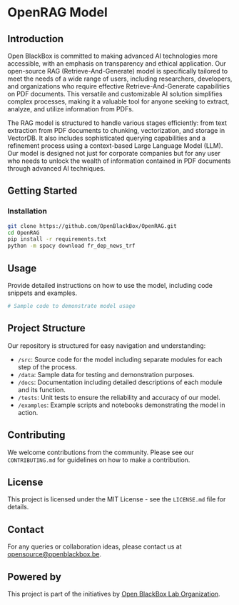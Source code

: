 # OpenRAG Model

## Introduction
Open BlackBox is committed to making advanced AI technologies more accessible, with an emphasis on transparency and ethical application. Our open-source RAG (Retrieve-And-Generate) model is specifically tailored to meet the needs of a wide range of users, including researchers, developers, and organizations who require effective Retrieve-And-Generate capabilities on PDF documents. This versatile and customizable AI solution simplifies complex processes, making it a valuable tool for anyone seeking to extract, analyze, and utilize information from PDFs.

The RAG model is structured to handle various stages efficiently: from text extraction from PDF documents to chunking, vectorization, and storage in VectorDB. It also includes sophisticated querying capabilities and a refinement process using a context-based Large Language Model (LLM). Our model is designed not just for corporate companies but for any user who needs to unlock the wealth of information contained in PDF documents through advanced AI techniques.

## Getting Started

### Installation

```bash
git clone https://github.com/OpenBlackBox/OpenRAG.git
cd OpenRAG
pip install -r requirements.txt
python -m spacy download fr_dep_news_trf
```

## Usage
Provide detailed instructions on how to use the model, including code snippets and examples.

```python
# Sample code to demonstrate model usage
```

## Project Structure

Our repository is structured for easy navigation and understanding:

- `/src`: Source code for the model including separate modules for each step of the process.
- `/data`: Sample data for testing and demonstration purposes.
- `/docs`: Documentation including detailed descriptions of each module and its function.
- `/tests`: Unit tests to ensure the reliability and accuracy of our model.
- `/examples`: Example scripts and notebooks demonstrating the model in action.

## Contributing

We welcome contributions from the community. Please see our `CONTRIBUTING.md` for guidelines on how to make a contribution.

## License

This project is licensed under the MIT License - see the `LICENSE.md` file for details.

## Contact

For any queries or collaboration ideas, please contact us at [opensource@openblackbox.be](mailto:opensource@openblackbox.be).

## Powered by

This project is part of the initiatives by [Open BlackBox Lab Organization](https://github.com/OpenBlackBoxLab).
